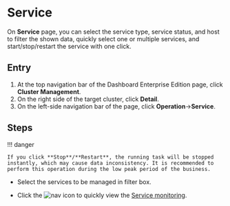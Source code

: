 # Service

On **Service** page, you can select the service type, service status, and host to filter the shown data, quickly select one or multiple services, and start/stop/restart the service with one click.

## Entry

1. At the top navigation bar of the Dashboard Enterprise Edition page, click **Cluster Management**.
2. On the right side of the target cluster, click **Detail**.
3. On the left-side navigation bar of the page, click **Operation**->**Service**.

## Steps

!!! danger

    If you click **Stop**/**Restart**, the running task will be stopped instantly, which may cause data inconsistency. It is recommended to perform this operation during the low peak period of the business.

- Select the services to be managed in filter box.

- Click the ![nav](https://docs-cdn.nebula-graph.com.cn/figures/nav-dashboard.png) icon to quickly view the [Service monitoring](../4.cluster-operator/2.monitor.md).
